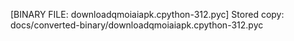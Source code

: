 [BINARY FILE: downloadqmoiaiapk.cpython-312.pyc]
Stored copy: docs/converted-binary/downloadqmoiaiapk.cpython-312.pyc
